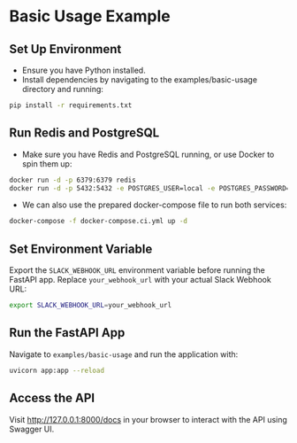 # Basic Usage Example

## Set Up Environment

- Ensure you have Python installed.
- Install dependencies by navigating to the examples/basic-usage directory and running:

```bash
pip install -r requirements.txt
```

## Run Redis and PostgreSQL

- Make sure you have Redis and PostgreSQL running, or use Docker to spin them up:

```bash
docker run -d -p 6379:6379 redis
docker run -d -p 5432:5432 -e POSTGRES_USER=local -e POSTGRES_PASSWORD=local -e POSTGRES_DB=local postgres
```

- We can also use the prepared docker-compose file to run both services:

```bash
docker-compose -f docker-compose.ci.yml up -d
``` 

## Set Environment Variable

Export the `SLACK_WEBHOOK_URL` environment variable before running the FastAPI app. Replace `your_webhook_url` with your
actual Slack Webhook URL:

```bash
export SLACK_WEBHOOK_URL=your_webhook_url
```

## Run the FastAPI App

Navigate to `examples/basic-usage` and run the application with:

```bash
uvicorn app:app --reload
```

## Access the API

Visit http://127.0.0.1:8000/docs in your browser to interact with the API using Swagger UI.
